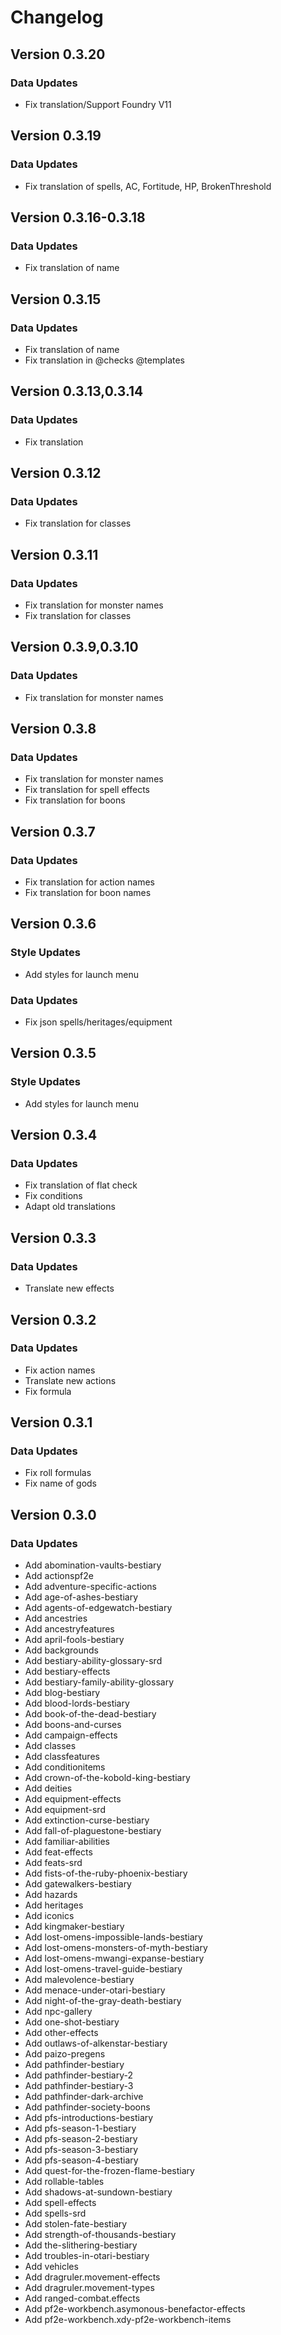 # Changelog

## Version 0.3.20

### Data Updates

-   Fix translation/Support Foundry V11

## Version 0.3.19

### Data Updates

-   Fix translation of spells, AC, Fortitude, HP, BrokenThreshold

## Version 0.3.16-0.3.18

### Data Updates

-   Fix translation of name

## Version 0.3.15

### Data Updates

-   Fix translation of name
-   Fix translation in @checks @templates

## Version 0.3.13,0.3.14

### Data Updates

-   Fix translation

## Version 0.3.12

### Data Updates

-   Fix translation for classes

## Version 0.3.11

### Data Updates

-   Fix translation for monster names
-   Fix translation for classes

## Version 0.3.9,0.3.10

### Data Updates

-   Fix translation for monster names

## Version 0.3.8

### Data Updates

-   Fix translation for monster names
-   Fix translation for spell effects
-   Fix translation for boons

## Version 0.3.7

### Data Updates

-   Fix translation for action names
-   Fix translation for boon names

## Version 0.3.6

### Style Updates

-   Add styles for launch menu

### Data Updates

-   Fix json spells/heritages/equipment

## Version 0.3.5

### Style Updates

-   Add styles for launch menu

## Version 0.3.4

### Data Updates

-   Fix translation of flat check
-   Fix conditions
-   Adapt old translations

## Version 0.3.3

### Data Updates

-   Translate new effects

## Version 0.3.2

### Data Updates

-   Fix action names
-   Translate new actions
-   Fix formula

## Version 0.3.1

### Data Updates

-   Fix roll formulas
-   Fix name of gods


## Version 0.3.0

### Data Updates

-   Add abomination-vaults-bestiary
-   Add actionspf2e
-   Add adventure-specific-actions
-   Add age-of-ashes-bestiary
-   Add agents-of-edgewatch-bestiary
-   Add ancestries
-   Add ancestryfeatures
-   Add april-fools-bestiary
-   Add backgrounds
-   Add bestiary-ability-glossary-srd
-   Add bestiary-effects
-   Add bestiary-family-ability-glossary
-   Add blog-bestiary
-   Add blood-lords-bestiary
-   Add book-of-the-dead-bestiary
-   Add boons-and-curses
-   Add campaign-effects
-   Add classes
-   Add classfeatures
-   Add conditionitems
-   Add crown-of-the-kobold-king-bestiary
-   Add deities
-   Add equipment-effects
-   Add equipment-srd
-   Add extinction-curse-bestiary
-   Add fall-of-plaguestone-bestiary
-   Add familiar-abilities
-   Add feat-effects
-   Add feats-srd
-   Add fists-of-the-ruby-phoenix-bestiary
-   Add gatewalkers-bestiary
-   Add hazards
-   Add heritages
-   Add iconics
-   Add kingmaker-bestiary
-   Add lost-omens-impossible-lands-bestiary
-   Add lost-omens-monsters-of-myth-bestiary
-   Add lost-omens-mwangi-expanse-bestiary
-   Add lost-omens-travel-guide-bestiary
-   Add malevolence-bestiary
-   Add menace-under-otari-bestiary
-   Add night-of-the-gray-death-bestiary
-   Add npc-gallery
-   Add one-shot-bestiary
-   Add other-effects
-   Add outlaws-of-alkenstar-bestiary
-   Add paizo-pregens
-   Add pathfinder-bestiary
-   Add pathfinder-bestiary-2
-   Add pathfinder-bestiary-3
-   Add pathfinder-dark-archive
-   Add pathfinder-society-boons
-   Add pfs-introductions-bestiary
-   Add pfs-season-1-bestiary
-   Add pfs-season-2-bestiary
-   Add pfs-season-3-bestiary
-   Add pfs-season-4-bestiary
-   Add quest-for-the-frozen-flame-bestiary
-   Add rollable-tables
-   Add shadows-at-sundown-bestiary
-   Add spell-effects
-   Add spells-srd
-   Add stolen-fate-bestiary
-   Add strength-of-thousands-bestiary
-   Add the-slithering-bestiary
-   Add troubles-in-otari-bestiary
-   Add vehicles
-   Add dragruler.movement-effects
-   Add dragruler.movement-types
-   Add ranged-combat.effects
-   Add pf2e-workbench.asymonous-benefactor-effects
-   Add pf2e-workbench.xdy-pf2e-workbench-items